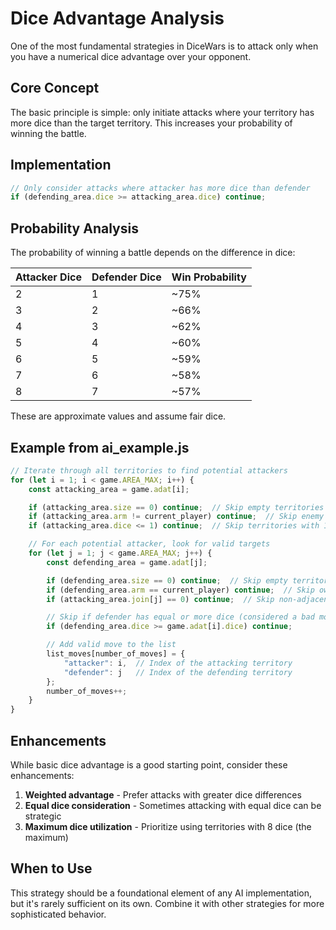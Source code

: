 # Dice Advantage Analysis

One of the most fundamental strategies in DiceWars is to attack only when you have a numerical dice advantage over your opponent.

## Core Concept

The basic principle is simple: only initiate attacks where your territory has more dice than the target territory. This increases your probability of winning the battle.

## Implementation

```javascript
// Only consider attacks where attacker has more dice than defender
if (defending_area.dice >= attacking_area.dice) continue;
```

## Probability Analysis

The probability of winning a battle depends on the difference in dice:

| Attacker Dice | Defender Dice | Win Probability |
|---------------|---------------|-----------------|
| 2             | 1             | ~75%            |
| 3             | 2             | ~66%            |
| 4             | 3             | ~62%            |
| 5             | 4             | ~60%            |
| 6             | 5             | ~59%            |
| 7             | 6             | ~58%            |
| 8             | 7             | ~57%            |

These are approximate values and assume fair dice.

## Example from ai_example.js

```javascript
// Iterate through all territories to find potential attackers
for (let i = 1; i < game.AREA_MAX; i++) {
    const attacking_area = game.adat[i];

    if (attacking_area.size == 0) continue;  // Skip empty territories
    if (attacking_area.arm != current_player) continue;  // Skip enemy territories
    if (attacking_area.dice <= 1) continue;  // Skip territories with 1 or fewer dice

    // For each potential attacker, look for valid targets
    for (let j = 1; j < game.AREA_MAX; j++) {
        const defending_area = game.adat[j];

        if (defending_area.size == 0) continue;  // Skip empty territories
        if (defending_area.arm == current_player) continue;  // Skip own territories
        if (attacking_area.join[j] == 0) continue;  // Skip non-adjacent territories

        // Skip if defender has equal or more dice (considered a bad move)
        if (defending_area.dice >= game.adat[i].dice) continue;

        // Add valid move to the list
        list_moves[number_of_moves] = {
            "attacker": i,  // Index of the attacking territory
            "defender": j   // Index of the defending territory
        };
        number_of_moves++;
    }
}
```

## Enhancements

While basic dice advantage is a good starting point, consider these enhancements:

1. **Weighted advantage** - Prefer attacks with greater dice differences
2. **Equal dice consideration** - Sometimes attacking with equal dice can be strategic
3. **Maximum dice utilization** - Prioritize using territories with 8 dice (the maximum)

## When to Use

This strategy should be a foundational element of any AI implementation, but it's rarely sufficient on its own. Combine it with other strategies for more sophisticated behavior.